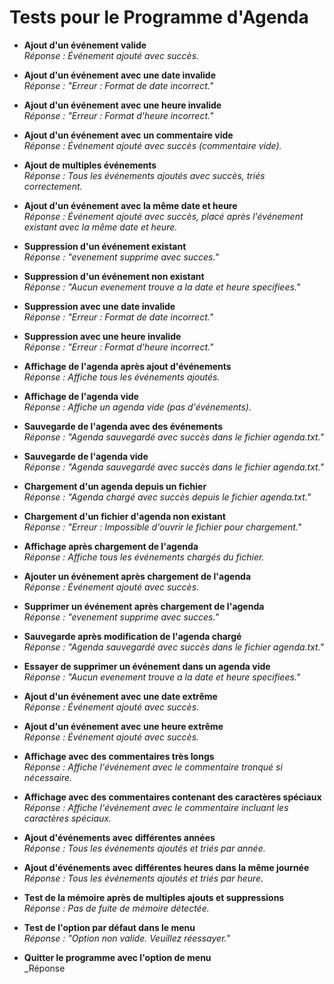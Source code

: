 # Tests pour le Programme d'Agenda

- **Ajout d'un événement valide**  
  _Réponse : Événement ajouté avec succès._

- **Ajout d'un événement avec une date invalide**  
  _Réponse : "Erreur : Format de date incorrect."_

- **Ajout d'un événement avec une heure invalide**  
  _Réponse : "Erreur : Format d'heure incorrect."_

- **Ajout d'un événement avec un commentaire vide**  
  _Réponse : Événement ajouté avec succès (commentaire vide)._

- **Ajout de multiples événements**  
  _Réponse : Tous les événements ajoutés avec succès, triés correctement._

- **Ajout d'un événement avec la même date et heure**  
  _Réponse : Événement ajouté avec succès, placé après l'événement existant avec la même date et heure._

- **Suppression d'un événement existant**  
  _Réponse : "evenement supprime avec succes."_

- **Suppression d'un événement non existant**  
  _Réponse : "Aucun evenement trouve a la date et heure specifiees."_

- **Suppression avec une date invalide**  
  _Réponse : "Erreur : Format de date incorrect."_

- **Suppression avec une heure invalide**  
  _Réponse : "Erreur : Format d'heure incorrect."_

- **Affichage de l'agenda après ajout d'événements**  
  _Réponse : Affiche tous les événements ajoutés._

- **Affichage de l'agenda vide**  
  _Réponse : Affiche un agenda vide (pas d'événements)._

- **Sauvegarde de l'agenda avec des événements**  
  _Réponse : "Agenda sauvegardé avec succès dans le fichier agenda.txt."_

- **Sauvegarde de l'agenda vide**  
  _Réponse : "Agenda sauvegardé avec succès dans le fichier agenda.txt."_

- **Chargement d'un agenda depuis un fichier**  
  _Réponse : "Agenda chargé avec succès depuis le fichier agenda.txt."_

- **Chargement d'un fichier d'agenda non existant**  
  _Réponse : "Erreur : Impossible d'ouvrir le fichier pour chargement."_

- **Affichage après chargement de l'agenda**  
  _Réponse : Affiche tous les événements chargés du fichier._

- **Ajouter un événement après chargement de l'agenda**  
  _Réponse : Événement ajouté avec succès._

- **Supprimer un événement après chargement de l'agenda**  
  _Réponse : "evenement supprime avec succes."_

- **Sauvegarde après modification de l'agenda chargé**  
  _Réponse : "Agenda sauvegardé avec succès dans le fichier agenda.txt."_

- **Essayer de supprimer un événement dans un agenda vide**  
  _Réponse : "Aucun evenement trouve a la date et heure specifiees."_

- **Ajout d'un événement avec une date extrême**  
  _Réponse : Événement ajouté avec succès._

- **Ajout d'un événement avec une heure extrême**  
  _Réponse : Événement ajouté avec succès._

- **Affichage avec des commentaires très longs**  
  _Réponse : Affiche l'événement avec le commentaire tronqué si nécessaire._

- **Affichage avec des commentaires contenant des caractères spéciaux**  
  _Réponse : Affiche l'événement avec le commentaire incluant les caractères spéciaux._

- **Ajout d'événements avec différentes années**  
  _Réponse : Tous les événements ajoutés et triés par année._

- **Ajout d'événements avec différentes heures dans la même journée**  
  _Réponse : Tous les événements ajoutés et triés par heure._

- **Test de la mémoire après de multiples ajouts et suppressions**  
  _Réponse : Pas de fuite de mémoire détectée._

- **Test de l'option par défaut dans le menu**  
  _Réponse : "Option non valide. Veuillez réessayer."_

- **Quitter le programme avec l'option de menu**  
  _Réponse
